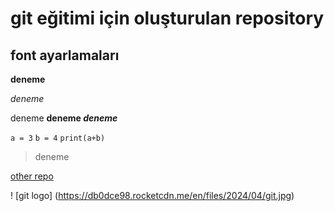 # git eğitimi için oluşturulan repository


## font ayarlamaları 

**deneme**

*deneme*

deneme **deneme _deneme_**

` a = 3 `
` b = 4 `
` print(a+b) `

> deneme

[other repo](https://github.com/akifsykl/git_workingfiles) 

! [git logo] (https://db0dce98.rocketcdn.me/en/files/2024/04/git.jpg)
